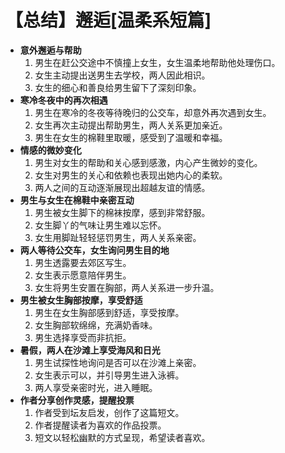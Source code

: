 # 【总结】邂逅[温柔系短篇]

-   **意外邂逅与帮助**
    1.  男生在赶公交途中不慎撞上女生，女生温柔地帮助他处理伤口。
    2.  女生主动提出送男生去学校，两人因此相识。
    3.  女生的细心和善良给男生留下了深刻印象。
-   **寒冷冬夜中的再次相遇**
    1.  男生在寒冷的冬夜等待晚归的公交车，却意外再次遇到女生。
    2.  女生再次主动提出帮助男生，两人关系更加亲近。
    3.  男生在女生的棉鞋里取暖，感受到了温暖和幸福。
-   **情感的微妙变化**
    1.  男生对女生的帮助和关心感到感激，内心产生微妙的变化。
    2.  女生对男生的关心和依赖也表现出她内心的柔软。
    3.  两人之间的互动逐渐展现出超越友谊的情感。
-   **男生与女生在棉鞋中亲密互动**
    1.  男生被女生脚下的棉袜按摩，感到非常舒服。
    2.  女生脚丫的气味让男生难以忘怀。
    3.  女生用脚趾轻轻惩罚男生，两人关系亲密。
-   **两人等待公交车，女生询问男生目的地**
    1.  男生透露要去郊区写生。
    2.  女生表示愿意陪伴男生。
    3.  女生将男生安置在胸部，两人关系进一步升温。
-   **男生被女生胸部按摩，享受舒适**
    1.  男生在女生胸部感到舒适，享受按摩。
    2.  女生胸部软绵绵，充满奶香味。
    3.  男生选择享受而非抗拒。
-   **暑假，两人在沙滩上享受海风和日光**
    1.  男生试探性地询问是否可以在沙滩上亲密。
    2.  女生表示可以，并引导男生进入泳裤。
    3.  两人享受亲密时光，进入睡眠。
-   **作者分享创作灵感，提醒投票**
    1.  作者受到坛友启发，创作了这篇短文。
    2.  作者提醒读者为喜欢的作品投票。
    3.  短文以轻松幽默的方式呈现，希望读者喜欢。